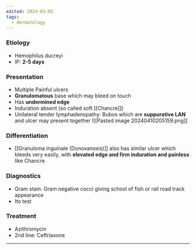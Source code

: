 ```yaml
---
edited: 2024-03-02
tags:
  - dermatology
---
```

### Etiology
- Hemophilus ducreyi
- IP: **2-5 days** 

### Presentation
- Multiple Painful ulcers
- **Granulomatous** base which may bleed on touch
- Has **undermined edge** 
- Induration absent (so called soft [[Chancre]])
- Unilateral tender lymphadenopathy: Bubos which are **suppurative LAN** and ulcer may present together 
![[Pasted image 20240410205159.png]]
### Differentiation 
- [[Granuloma inguinale (Donovanosis)]] also has similar ulcer which bleeds very easily, with **elevated edge and firm induration and painless** like Chancre

### Diagnostics
- Gram stain: Gram negative cocci giving school of fish or rail road track appearance
- Ito test

### Treatment
- Azithromycin
- 2nd line: Ceftriaxone 
---
